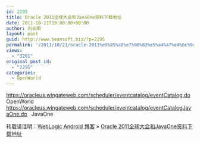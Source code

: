 ```yaml
---
id: 2295
title: Oracle 2011全球大会和JavaOne资料下载地址
date: 2011-10-21T19:00:00+00:00
author: 刘长炯
layout: post
guid: http://www.beansoft.biz/?p=2295
permalink: '/2011/10/21/oracle-2011%e5%85%a8%e7%90%83%e5%a4%a7%e4%bc%9a%e5%92%8cjavaone%e8%b5%84%e6%96%99%e4%b8%8b%e8%bd%bd%e5%9c%b0%e5%9d%80/'
views:
  - "3261"
original_post_id:
  - "2295"
categories:
  - OpenWorld
---
```

<https://oracleus.wingateweb.com/scheduler/eventcatalog/eventCatalog.do> OpenWorld   
<https://oracleus.wingateweb.com/scheduler/eventcatalog/eventCatalogJavaOne.do>&#160;&#160; JavaOne

转载请注明：[WebLogic Android 博客](http://www.beansoft.biz) &raquo; [Oracle 2011全球大会和JavaOne资料下载地址](http://www.beansoft.biz/2011/10/21/oracle-2011%e5%85%a8%e7%90%83%e5%a4%a7%e4%bc%9a%e5%92%8cjavaone%e8%b5%84%e6%96%99%e4%b8%8b%e8%bd%bd%e5%9c%b0%e5%9d%80/)